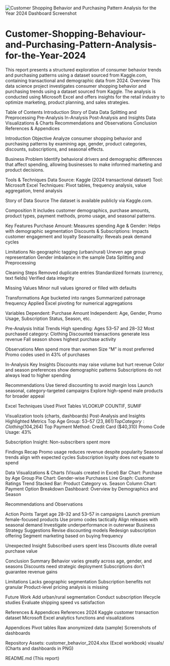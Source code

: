 ![Customer Shopping Behavior and Purchasing Pattern Analysis for the Year 2024  Dashboard Screenshot](https://github.com/user-attachments/assets/cf61de99-fa25-4738-bf1c-9d1e80171296)
# Customer-Shopping-Behaviour-and-Purchasing-Pattern-Analysis-for-the-Year-2024
This report presents a structured exploration of consumer behavior trends and purchasing patterns using a dataset sourced from Kaggle.com, containing transactional and demographic data from 2024.
Overview
This data science project investigates consumer shopping behavior and purchasing trends using a dataset sourced from Kaggle. The analysis is conducted using Microsoft Excel and offers insights for the retail industry to optimize marketing, product planning, and sales strategies.

Table of Contents
Introduction
Story of Data
Data Splitting and Preprocessing
Pre-Analysis
In-Analysis
Post-Analysis and Insights
Data Visualizations & Charts
Recommendations and Observations
Conclusion
References & Appendices

Introduction
Objective
Analyze consumer shopping behavior and purchasing patterns by examining age, gender, product categories, discounts, subscriptions, and seasonal effects.

Business Problem
Identify behavioral drivers and demographic differences that affect spending, allowing businesses to make informed marketing and product decisions.

Tools & Techniques
Data Source: Kaggle (2024 transactional dataset)
Tool: Microsoft Excel
Techniques: Pivot tables, frequency analysis, value aggregation, trend analysis

Story of Data
Source
The dataset is available publicly via Kaggle.com.

Composition
It includes customer demographics, purchase amounts, product types, payment methods, promo usage, and seasonal patterns.

Key Features
Purchase Amount: Measures spending
Age & Gender: Helps with demographic segmentation
Discounts & Subscriptions: Impacts customer engagement and loyalty
Seasonality: Reveals peak demand cycles

Limitations
No geographic tagging (urban/rural)
Uneven age group representation
Gender imbalance in the sample
Data Splitting and Preprocessing

Cleaning Steps
Removed duplicate entries
Standardized formats (currency, text fields)
Verified data integrity

Missing Values
Minor null values ignored or filled with defaults

Transformations
Age bucketed into ranges
Summarized patronage frequency
Applied Excel pivoting for numerical aggregations

Variables
Dependent: Purchase Amount
Independent: Age, Gender, Promo Usage, Subscription Status, Season, etc.

Pre-Analysis
Initial Trends
High spending: Ages 53–57 and 28–32
Most purchased category: Clothing
Discounted transactions generate less revenue
Fall season shows highest purchase activity

Observations
Men spend more than women
Size “M” is most preferred
Promo codes used in 43% of purchases

In-Analysis
Key Insights
Discounts may raise volume but hurt revenue
Color and season preferences show demographic patterns
Subscriptions do not always lead to higher spending

Recommendations
Use tiered discounting to avoid margin loss
Launch seasonal, category-targeted campaigns
Explore high-spend male products for broader appeal

Excel Techniques Used
Pivot Tables
VLOOKUP
COUNTIF, SUMIF

Visualization tools (charts, dashboards)
Post-Analysis and Insights
Highlighted Metrics
Top Age Group: 53–57 ($23,861)
Top Category: Clothing ($104,264)
Top Payment Method: Credit Card ($40,310)
Promo Code Usage: 43%

Subscription Insight: Non-subscribers spent more

Findings Recap
Promo usage reduces revenue despite popularity
Seasonal trends align with expected cycles
Subscription loyalty does not equate to spend

Data Visualizations & Charts
(Visuals created in Excel)
Bar Chart: Purchase by Age Group
Pie Chart: Gender-wise Purchases
Line Graph: Customer Ratings Trend
Stacked Bar: Product Category vs. Season
Column Chart: Payment Option Breakdown
Dashboard: Overview by Demographics and Season

Recommendations and Observations

Action Points
Target age 28–32 and 53–57 in campaigns
Launch premium female-focused products
Use promo codes tactically
Align releases with seasonal demand
Investigate underperformance in outerwear
Business Strategy Suggestions
Revise discounting models
Redesign subscription offering
Segment marketing based on buying frequency

Unexpected Insight
Subscribed users spent less
Discounts dilute overall purchase value

Conclusion
Summary
Behavior varies greatly across age, gender, and seasons
Discounts need strategic deployment
Subscriptions don’t guarantee revenue gains

Limitations
Lacks geographic segmentation
Subscription benefits not granular
Product-level pricing analysis is missing

Future Work
Add urban/rural segmentation
Conduct subscription lifecycle studies
Evaluate shipping speed vs satisfaction

References & Appendices
References
2024 Kaggle customer transaction dataset
Microsoft Excel analytics functions and visualizations

Appendices
Pivot tables
Raw anonymized data (sample)
Screenshots of dashboards

Repository Assets:
customer_behavior_2024.xlsx (Excel workbook)
visuals/ (Charts and dashboards in PNG)

README.md (This report)
